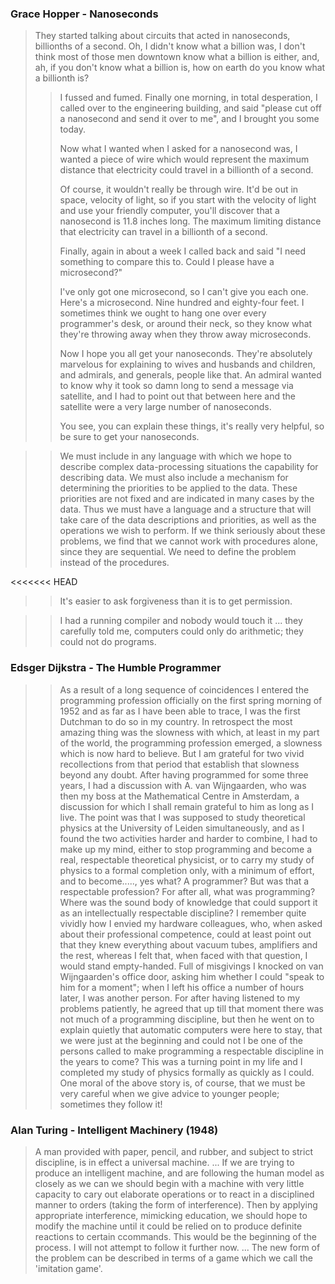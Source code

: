  
### Grace Hopper - Nanoseconds
 

>  They started talking about circuits that acted in nanoseconds, billionths of a second. Oh, I didn't know what a billion was, I don't think most of those men downtown know what a billion is either, and, ah, if you don't know what a billion is, how on earth do you know what a billionth is?
> >
> > I fussed and fumed. Finally one morning, in total desperation, I called over to the engineering building, and said "please cut off a nanosecond and send it over to me", and I brought you some today.
> >
> > Now what I wanted when I asked for a nanosecond was, I wanted a piece of wire which would represent the maximum distance that electricity could travel in a billionth of a second.
> >
> > Of course, it wouldn't really be through wire. It'd be out in space, velocity of light, so if you start with the velocity of light and use your friendly computer, you'll discover that a nanosecond is 11.8 inches long. The maximum limiting distance that electricity can travel in a billionth of a second.
> >
> > Finally, again in about a week I called back and said "I need something to compare this to. Could I please have a microsecond?"
> >
> > I've only got one microsecond, so I can't give you each one. Here's a microsecond. Nine hundred and eighty-four feet. I sometimes think we ought to hang one over every programmer's desk, or around their neck, so they know what they're throwing away when they throw away microseconds.
> >
> > Now I hope you all get your nanoseconds. They're absolutely marvelous for explaining to wives and husbands and children, and admirals, and generals, people like that. An admiral wanted to know why it took so damn long to send a message via satellite, and I had to point out that between here and the satellite were a very large number of nanoseconds.
> >
> > You see, you can explain these things, it's really very helpful, so be sure to get your nanoseconds.

> > We must include in any language with which we hope to describe complex data-processing situations the capability for describing data. We must also include a mechanism for determining the priorities to be applied to the data. These priorities are not fixed and are indicated in many cases by the data.
> > Thus we must have a language and a structure that will take care of the data descriptions and priorities, as well as the operations we wish to perform. If we think seriously about these problems, we find that we cannot work with procedures alone, since they are sequential. We need to define the problem instead of the procedures.

<<<<<<< HEAD
> > It's easier to ask forgiveness than it is to get permission.

> > I had a running compiler and nobody would touch it ... they carefully told me, computers could only do arithmetic; they could not do programs.

 
### Edsger Dijkstra - The Humble Programmer
 

> > As a result of a long sequence of coincidences I entered the programming profession officially on the first spring morning of 1952 and as far as I have been able to trace, I was the first Dutchman to do so in my country. In retrospect the most amazing thing was the slowness with which, at least in my part of the world, the programming profession emerged, a slowness which is now hard to believe. But I am grateful for two vivid recollections from that period that establish that slowness beyond any doubt.
> > After having programmed for some three years, I had a discussion with A. van Wijngaarden, who was then my boss at the Mathematical Centre in Amsterdam, a discussion for which I shall remain grateful to him as long as I live. The point was that I was supposed to study theoretical physics at the University of Leiden simultaneously, and as I found the two activities harder and harder to combine, I had to make up my mind, either to stop programming and become a real, respectable theoretical physicist, or to carry my study of physics to a formal completion only, with a minimum of effort, and to become....., yes what? A programmer? But was that a respectable profession? For after all, what was programming? Where was the sound body of knowledge that could support it as an intellectually respectable discipline? 
> > I remember quite vividly how I envied my hardware colleagues, who, when asked about their professional competence, could at least point out that they knew everything about vacuum tubes, amplifiers and the rest, whereas I felt that, when faced with that question, I would stand empty-handed. Full of misgivings I knocked on van Wijngaarden's office door, asking him whether I could "speak to him for a moment"; when I left his office a number of hours later, I was another person. For after having listened to my problems patiently, he agreed that up till that moment there was not much of a programming discipline, but then he went on to explain quietly that automatic computers were here to stay, that we were just at the beginning and could not I be one of the persons called to make programming a respectable discipline in the years to come? 
> > This was a turning point in my life and I completed my study of physics formally as quickly as I could. One moral of the above story is, of course, that we must be very careful when we give advice to younger people; sometimes they follow it!

 
### Alan Turing - Intelligent Machinery (1948)
 

> A man provided with paper, pencil, and rubber, and subject to strict discipline, is in effect a universal machine.
> ...
> If we are trying to produce an intelligent machine, and are following the human model as closely as we can we should begin with a machine with very little capacity to cary out elaborate operations or to react in a disciplined manner to orders (taking the form of interference). Then by applying appropriate interference, mimicking education, we should hope to modify the machine until it could be relied on to produce definite reactions to certain ccommands. This would be the beginning of
> the process. I will not attempt to follow it further now.
> ...
> The new form of the problem can be described in terms of a game which we call the 'imitation game'.
